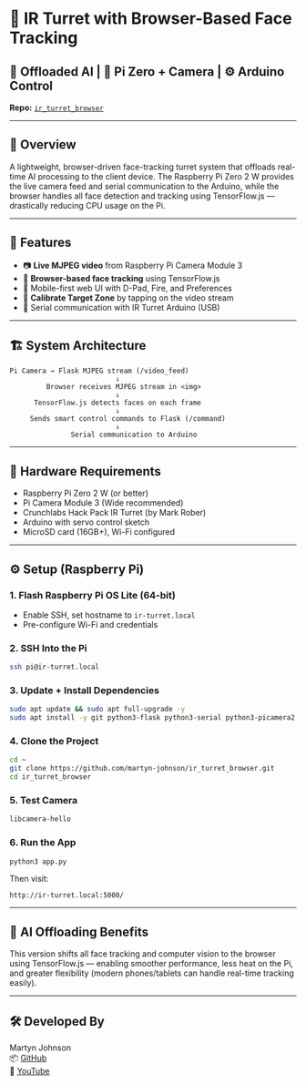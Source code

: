 # 🎯 IR Turret with Browser-Based Face Tracking  
## 🧠 Offloaded AI | 🔌 Pi Zero + Camera | ⚙️ Arduino Control  
**Repo:** [`ir_turret_browser`](https://github.com/martyn-johnson/ir_turret_browser)

---

## 🧪 Overview

A lightweight, browser-driven face-tracking turret system that offloads real-time AI processing to the client device. The Raspberry Pi Zero 2 W provides the live camera feed and serial communication to the Arduino, while the browser handles all face detection and tracking using TensorFlow.js — drastically reducing CPU usage on the Pi.

---

## 🚀 Features

- 📷 **Live MJPEG video** from Raspberry Pi Camera Module 3
- 🧠 **Browser-based face tracking** using TensorFlow.js
- 🎯 Mobile-first web UI with D-Pad, Fire, and Preferences
- 🔧 **Calibrate Target Zone** by tapping on the video stream
- 🔌 Serial communication with IR Turret Arduino (USB)

---

## 🏗️ System Architecture

```
Pi Camera → Flask MJPEG stream (/video_feed)
                          ↓
         Browser receives MJPEG stream in <img>
                          ↓
      TensorFlow.js detects faces on each frame
                          ↓
     Sends smart control commands to Flask (/command)
                          ↓
               Serial communication to Arduino
```

---

## 🧰 Hardware Requirements

- Raspberry Pi Zero 2 W (or better)
- Pi Camera Module 3 (Wide recommended)
- Crunchlabs Hack Pack IR Turret (by Mark Rober)
- Arduino with servo control sketch
- MicroSD card (16GB+), Wi-Fi configured

---

## ⚙️ Setup (Raspberry Pi)

### 1. Flash Raspberry Pi OS Lite (64-bit)
- Enable SSH, set hostname to `ir-turret.local`
- Pre-configure Wi-Fi and credentials

### 2. SSH Into the Pi

```bash
ssh pi@ir-turret.local
```

### 3. Update + Install Dependencies

```bash
sudo apt update && sudo apt full-upgrade -y
sudo apt install -y git python3-flask python3-serial python3-picamera2 serial-tools
```

### 4. Clone the Project

```bash
cd ~
git clone https://github.com/martyn-johnson/ir_turret_browser.git
cd ir_turret_browser
```

### 5. Test Camera

```bash
libcamera-hello
```

### 6. Run the App

```bash
python3 app.py
```

Then visit:

```
http://ir-turret.local:5000/
```

---

## 🧠 AI Offloading Benefits

This version shifts all face tracking and computer vision to the browser using TensorFlow.js — enabling smoother performance, less heat on the Pi, and greater flexibility (modern phones/tablets can handle real-time tracking easily).

---

## 🛠️ Developed By

Martyn Johnson  
📦 [GitHub](https://github.com/martyn-johnson)  
🎥 [YouTube](https://www.youtube.com/@atexj)
